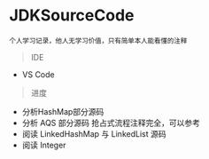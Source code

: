 # JDKSourceCode



`个人学习记录，他人无学习价值，只有简单本人能看懂的注释`

> IDE

*  VS Code


> 进度

* 分析HashMap部分源码
* 分析 AQS 部分源码 抢占式流程注释完全，可以参考
* 阅读 LinkedHashMap 与 LinkedList 源码
* 阅读 Integer 